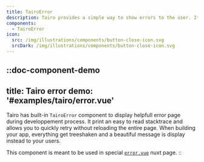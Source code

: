 ```yaml
---
title: TairoError
description: Tairo provides a simple way to show errors to the user. It uses the `TairoError` component to show the error.
components:
  - TairoError
icon:
  src: /img/illustrations/components/button-close-icon.svg
  srcDark: /img/illustrations/components/button-close-icon.svg
---
```


::doc-component-demo
---
title: Tairo error
demo: '#examples/tairo/error.vue'
---
Tairo has built-in `TairoError` component to display helpfull error page during developpement process. It print an easy to read stacktrace and allows you to quickly retry without reloading the entire page. When building your app, everything get treeshaken and a beautiful message is display instead to your users.

This component is meant to be used in special [`error.vue`](https://nuxt.com/docs/getting-started/error-handling#rendering-an-error-page) nuxt page. 
::